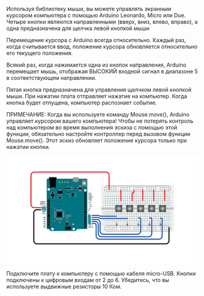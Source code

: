 Используя библиотеку мыши, вы можете управлять экранным курсором компьютера с помощью Arduino Leonardo, Micro или Due. Четыре кнопки являются направленными (вверх, вниз, влево, вправо), а одна предназначена для щелчка левой кнопкой мыши

Перемещение курсора с Arduino всегда относительно. Каждый раз, когда считывается ввод, положение курсора обновляется относительно его текущего положения.

Всякий раз, когда нажимается одна из кнопок направления, Arduino перемещает мышь, отображая ВЫСОКИЙ входной сигнал в диапазоне 5 в соответствующем направлении.

Пятая кнопка предназначена для управления щелчком левой кнопкой мыши. При нажатии плата отправляет нажатие на компьютер. Когда кнопка будет отпущена, компьютер распознает событие.

ПРИМЕЧАНИЕ: Когда вы используете команду Mouse.move(), Arduino управляет курсором вашего компьютера! Чтобы не потерять контроль над компьютером во время выполнения эскиза с помощью этой функции, обязательно настройте контроллер перед вызовом функции Mouse.move(). Этот эскиз обновляет положение курсора только при нажатии кнопки.

![](pic.png)

Подключите плату к компьютеру с помощью кабеля micro-USB. Кнопки подключены к цифровым входам от 2 до 6. Убедитесь, что вы используете выдвижные резисторы 10 Ком.